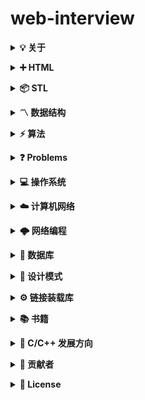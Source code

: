 # web-interview

<b><details><summary>💡 关于</summary></b>

📚 本仓库是面向 <b>web前端</b> 方向校招求职者、初学者的基础知识总结

🙏 仓库内容如有错误或改进欢迎 issue 或 pr。由于本人水平有限，仓库中的知识点有来自本人原创、读书笔记、书籍、博文等，非原创均已标明出处，如有遗漏，请 issue 提出。本仓库遵循 CC BY-NC-SA 4.0 协议，转载请注明出处。

</details>

<b><details><summary>➕ HTML</summary></b>

* [HTML问答题](/HTML/01.md)

</details>

<b><details><summary>📦 STL</summary></b>

* [HTML问答题](/HTML/01.md)

</details>

<b><details><summary>〽️ 数据结构</summary></b>

* [HTML问答题](/HTML/01.md)

</details>

<b><details><summary>⚡️ 算法</summary></b>

* [HTML问答题](/HTML/01.md)

</details>

<b><details><summary>❓ Problems</summary></b>

* [HTML问答题](/HTML/01.md)

</details>

<b><details><summary>💻 操作系统</summary></b>

* [HTML问答题](/HTML/01.md)

</details>

<b><details><summary>☁️ 计算机网络</summary></b>

* [HTML问答题](/HTML/01.md)

</details>

<b><details><summary>🌩 网络编程</summary></b>

* [HTML问答题](/HTML/01.md)

</details>

<b><details><summary>💾 数据库</summary></b>

* [HTML问答题](/HTML/01.md)

</details>

<b><details><summary>📏 设计模式</summary></b>

* [HTML问答题](/HTML/01.md)

</details>

<b><details><summary>⚙️ 链接装载库</summary></b>

* [HTML问答题](/HTML/01.md)

</details>

<b><details><summary>📚 书籍</summary></b>

* [HTML问答题](/HTML/01.md)

</details>

<b><details><summary>🔱 C/C++ 发展方向</summary></b>

* [HTML问答题](/HTML/01.md)

</details>

<b><details><summary>👬 贡献者</summary></b>

包括勘误的 Issue、PR，排序按照贡献时间。

[tamarous](https://github.com/tamarous)

</details>

<b><details><summary>📜 License</summary></b>

本仓库遵循 CC BY-NC-SA 4.0（署名 - 非商业性使用） 协议，转载请注明出处。

[![CC BY-NC-SA 4.0](https://i.creativecommons.org/l/by-nc-sa/4.0/88x31.png)](LICENSE)

</details>
